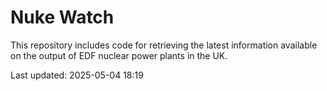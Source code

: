 # Nuke Watch

This repository includes code for retrieving the latest information available on the output of EDF nuclear power plants in the UK.

Last updated: 2025-05-04 18:19